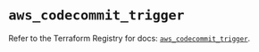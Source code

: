 # `aws_codecommit_trigger`

Refer to the Terraform Registry for docs: [`aws_codecommit_trigger`](https://registry.terraform.io/providers/hashicorp/aws/5.74.0/docs/resources/codecommit_trigger).
